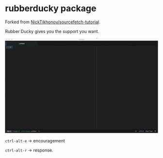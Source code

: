 # rubberducky package

Forked from [NickTikhonov/sourcefetch-tutorial](https://github.com/NickTikhonov/sourcefetch-tutorial).

Rubber Ducky gives you the support you want.

![A screenshot of package](./static/readme.gif)

`ctrl-alt-e` -> encouragement

`ctrl-alt-r` -> response.
